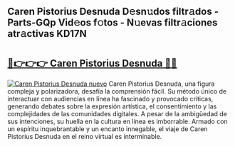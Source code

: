## Caren Pistorius Desnuda D𝚎sn𝚞dos filtr𝚊dos - Parts-GQp Vid𝚎os f𝚘tos - N𝚞evas filtr𝚊ciones atr𝚊ctivas KD17N

# <h2><a href="http://mbc55x.tromn.icu/?c=Caren+Pistorius+Desnuda">🔗👉👉👉 Caren Pistorius Desnuda 🔗🔗</a></h2>

[![Caren Pistorius Desnuda nuevo](https://i.imgur.com/pEAQMta.gif)](http://mbc55x.tromn.icu/?c=Caren+Pistorius+Desnuda)
Caren Pistorius Desnuda, una figura compleja y polarizadora, desafía la comprensión fácil. Su método único de interactuar con audiencias en línea ha fascinado y provocado críticas, generando debates sobre la expresión artística, el consentimiento y las complejidades de las comunidades digitales. A pesar de la ambigüedad de sus intenciones, su huella en la cultura en línea es imborrable. Armado con un espíritu inquebrantable y un encanto innegable, el viaje de Caren Pistorius Desnuda en el reino virtual es interminable.
